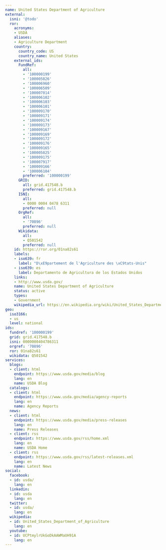 ```yaml
---
name: United States Department of Agriculture
external:
  isni: '@todo'
  ror:
    acronyms:
    - USDA
    aliases:
    - Agriculture Department
    country:
      country_code: US
      country_name: United States
    external_ids:
      FundRef:
        all:
        - '100000199'
        - '100005826'
        - '100006960'
        - '100006509'
        - '100007014'
        - '100006102'
        - '100006103'
        - '100006101'
        - '100009170'
        - '100009171'
        - '100009174'
        - '100009173'
        - '100009167'
        - '100009169'
        - '100009172'
        - '100009176'
        - '100009165'
        - '100005825'
        - '100009175'
        - '100007917'
        - '100009166'
        - '100006104'
        preferred: '100000199'
      GRID:
        all: grid.417548.b
        preferred: grid.417548.b
      ISNI:
        all:
        - 0000 0004 0478 6311
        preferred: null
      OrgRef:
        all:
        - '70896'
        preferred: null
      Wikidata:
        all:
        - Q501542
        preferred: null
    id: https://ror.org/01na82s61
    labels:
    - iso639: fr
      label: "D\xE9partement de l'Agriculture des \xC9tats-Unis"
    - iso639: es
      label: Departamento de Agricultura de los Estados Unidos
    links:
    - http://www.usda.gov/
    name: United States Department of Agriculture
    status: active
    types:
    - Government
    wikipedia_url: https://en.wikipedia.org/wiki/United_States_Department_of_Agriculture
geo:
  iso3166:
  - us
  level: national
ids:
  fundref: '100000199'
  grid: grid.417548.b
  isni: 0000000404786311
  orgref: '70896'
  ror: 01na82s61
  wikidata: Q501542
services:
  blogs:
  - client: html
    endpoint: https://www.usda.gov/media/blog
    lang: en
    name: USDA Blog
  catalogs:
  - client: html
    endpoint: https://www.usda.gov/media/agency-reports
    lang: en
    name: Agency Reports
  news:
  - client: html
    endpoint: https://www.usda.gov/media/press-releases
    lang: en
    name: Press Releases
  - client: rss
    endpoint: https://www.usda.gov/rss/home.xml
    lang: en
    name: USDA Home
  - client: rss
    endpoint: https://www.usda.gov/rss/latest-releases.xml
    lang: en
    name: Latest News
social:
  facebook:
  - id: usda/
    lang: en
  linkedin:
  - id: usda
    lang: en
  twitter:
  - id: usda/
    lang: en
  wikipedia:
  - id: United_States_Department_of_Agriculture
    lang: en
  youtube:
  - id: UCPtmylrUkGoDkAAWMaUH91A
    lang: en
---
```

